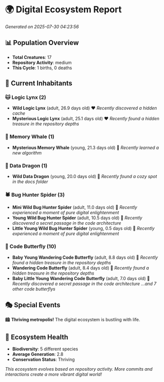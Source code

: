 # 🌍 Digital Ecosystem Report
*Generated on 2025-07-30 04:23:56*

## 📊 Population Overview
- **Total Creatures**: 17
- **Repository Activity**: medium
- **This Cycle**: 1 births, 0 deaths

## 👥 Current Inhabitants

### 🐱 Logic Lynx (2)
- **Wild Logic Lynx** (adult, 26.9 days old) ❤️
  *Recently discovered a hidden cache*
- **Mysterious Logic Lynx** (adult, 25.1 days old) ❤️
  *Recently found a hidden treasure in the repository depths*

### 🐋 Memory Whale (1)
- **Mysterious Memory Whale** (young, 21.3 days old) 💛
  *Recently learned a new algorithm*

### 🐉 Data Dragon (1)
- **Wild Data Dragon** (young, 20.0 days old) 💚
  *Recently found a cozy spot in the docs folder*

### 🕷️ Bug Hunter Spider (3)
- **Mini Wild Bug Hunter Spider** (adult, 11.0 days old) 💚
  *Recently experienced a moment of pure digital enlightenment*
- **Young Wild Bug Hunter Spider** (adult, 10.5 days old) 💚
  *Recently discovered a secret passage in the code architecture*
- **Little Young Wild Bug Hunter Spider** (young, 0.5 days old) 💚
  *Recently experienced a moment of pure digital enlightenment*

### 🦋 Code Butterfly (10)
- **Baby Young Wandering Code Butterfly** (adult, 8.8 days old) 💛
  *Recently found a hidden treasure in the repository depths*
- **Wandering Code Butterfly** (adult, 8.4 days old) 💛
  *Recently found a hidden treasure in the repository depths*
- **Baby Little Young Wandering Code Butterfly** (adult, 7.0 days old) 💛
  *Recently discovered a secret passage in the code architecture*
  *...and 7 other code butterflys*

## 🎭 Special Events

🏙️ **Thriving metropolis!** The digital ecosystem is bustling with life.

## 🔬 Ecosystem Health
- **Biodiversity**: 5 different species
- **Average Generation**: 2.8
- **Conservation Status**: Thriving

*This ecosystem evolves based on repository activity. More commits and interactions create a more vibrant digital world!*